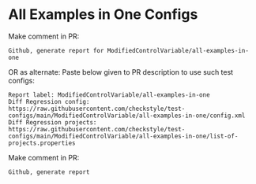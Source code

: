 # All Examples in One Configs
Make comment in PR:
```
Github, generate report for ModifiedControlVariable/all-examples-in-one
```
OR as alternate:
Paste below given to PR description to use such test configs:
```
Report label: ModifiedControlVariable/all-examples-in-one
Diff Regression config: https://raw.githubusercontent.com/checkstyle/test-configs/main/ModifiedControlVariable/all-examples-in-one/config.xml
Diff Regression projects: https://raw.githubusercontent.com/checkstyle/test-configs/main/ModifiedControlVariable/all-examples-in-one/list-of-projects.properties
```
Make comment in PR:
```
Github, generate report
```

